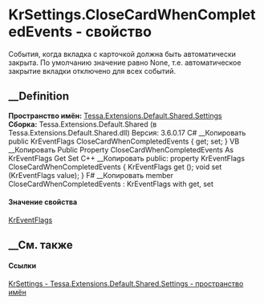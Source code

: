 # KrSettings.CloseCardWhenCompletedEvents - свойство
События, когда вкладка с карточкой должна быть автоматически закрыта. По
умолчанию значение равно None, т.е. автоматическое закрытие вкладки отключено
для всех событий.
## __Definition
 **Пространство имён:**
[Tessa.Extensions.Default.Shared.Settings](N_Tessa_Extensions_Default_Shared_Settings.htm)  
 **Сборка:** Tessa.Extensions.Default.Shared (в
Tessa.Extensions.Default.Shared.dll) Версия: 3.6.0.17
C# __Копировать
     public KrEventFlags CloseCardWhenCompletedEvents { get; set; }
VB __Копировать
     Public Property CloseCardWhenCompletedEvents As KrEventFlags
    	Get
    	Set
C++ __Копировать
     public:
    property KrEventFlags CloseCardWhenCompletedEvents {
    	KrEventFlags get ();
    	void set (KrEventFlags value);
    }
F# __Копировать
     member CloseCardWhenCompletedEvents : KrEventFlags with get, set
#### Значение свойства
[KrEventFlags](T_Tessa_Extensions_Default_Shared_Settings_KrEventFlags.htm)
##  __См. также
#### Ссылки
[KrSettings - ](T_Tessa_Extensions_Default_Shared_Settings_KrSettings.htm)
[Tessa.Extensions.Default.Shared.Settings - пространство
имён](N_Tessa_Extensions_Default_Shared_Settings.htm)
